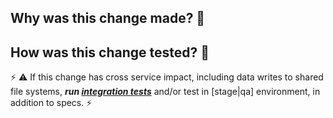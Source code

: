 ## Why was this change made? 🤔



## How was this change tested? 🤨

⚡ ⚠ If this change has cross service impact, including data writes to shared file systems, ***run [integration tests](https://github.com/sul-dlss/infrastructure-integration-test)*** and/or test in [stage|qa] environment, in addition to specs. ⚡



